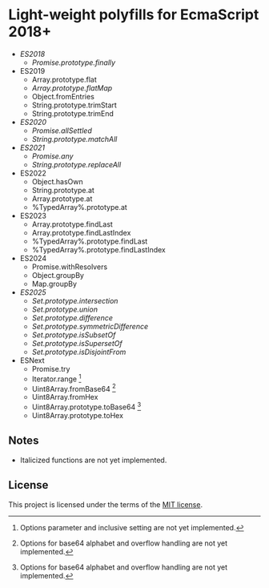 # Light-weight polyfills for EcmaScript 2018+

* _ES2018_
  - _Promise.prototype.finally_
* ES2019
  - Array.prototype.flat
  - _Array.prototype.flatMap_
  - Object.fromEntries
  - String.prototype.trimStart
  - String.prototype.trimEnd
* _ES2020_
  - _Promise.allSettled_
  - _String.prototype.matchAll_
* _ES2021_
  - _Promise.any_
  - _String.prototype.replaceAll_
* ES2022
  - Object.hasOwn
  - String.prototype.at
  - Array.prototype.at
  - %TypedArray%.prototype.at
* ES2023
  - Array.prototype.findLast
  - Array.prototype.findLastIndex
  - %TypedArray%.prototype.findLast
  - %TypedArray%.prototype.findLastIndex
* ES2024
  - Promise.withResolvers
  - Object.groupBy
  - Map.groupBy
* _ES2025_
  - _Set.prototype.intersection_
  - _Set.prototype.union_
  - _Set.prototype.difference_
  - _Set.prototype.symmetricDifference_
  - _Set.prototype.isSubsetOf_
  - _Set.prototype.isSupersetOf_
  - _Set.prototype.isDisjointFrom_
* ESNext
  - Promise.try
  - Iterator.range [^1]
  - Uint8Array.fromBase64 [^2]
  - Uint8Array.fromHex
  - Uint8Array.prototype.toBase64 [^2]
  - Uint8Array.prototype.toHex

## Notes

- Italicized functions are not yet implemented.
[^1]: Options parameter and inclusive setting are not yet implemented.
[^2]: Options for base64 alphabet and overflow handling are not yet implemented.

## License

This project is licensed under the terms of the [MIT license](LICENSE.txt).
